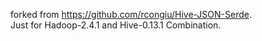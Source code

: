 forked from https://github.com/rcongiu/Hive-JSON-Serde.  
Just for Hadoop-2.4.1 and Hive-0.13.1 Combination.